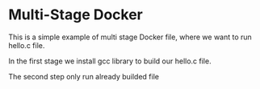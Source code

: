 # Multi-Stage Docker
This is a simple example of multi stage Docker file, where we want to run hello.c file.

In the first stage we install gcc library to build our hello.c file.

The second step only run already builded file
